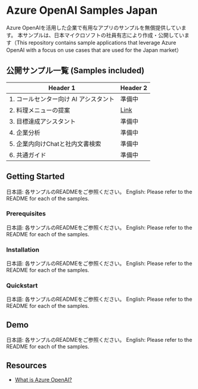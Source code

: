 # Azure OpenAI Samples Japan
Azure OpenAIを活用した企業で有用なアプリのサンプルを無償提供しています。 本サンプルは、日本マイクロソフトの社員有志により作成・公開しています（This repository contains sample applications that leverage Azure OpenAI with a focus on use cases that are used for the Japan market）

## 公開サンプル一覧 (Samples included)
| Header 1      | Header 2      |
| ------------- | ------------- |
| 1. コールセンター向け AI アシスタント  | 準備中  |
| 2. 料理メニューの提案  | [Link](https://github.com/Azure-Samples/jp-azureopenai-samples/tree/feature/README/2.recipe-adviser)  |
| 3. 目標達成アシスタント  | 準備中  |
| 4. 企業分析  | 準備中  |
| 5. 企業内向けChatと社内文書検索  | 準備中  |
| 6. 共通ガイド  | 準備中  |

## Getting Started
日本語: 各サンプルのREADMEをご参照ください。
English: Please refer to the README for each of the samples.

### Prerequisites
日本語: 各サンプルのREADMEをご参照ください。
English: Please refer to the README for each of the samples.

### Installation
日本語: 各サンプルのREADMEをご参照ください。
English: Please refer to the README for each of the samples.

### Quickstart
日本語: 各サンプルのREADMEをご参照ください。
English: Please refer to the README for each of the samples.

## Demo
日本語: 各サンプルのREADMEをご参照ください。
English: Please refer to the README for each of the samples.

## Resources
- [What is Azure OpenAI?](https://learn.microsoft.com/en-us/azure/cognitive-services/openai/overview)
